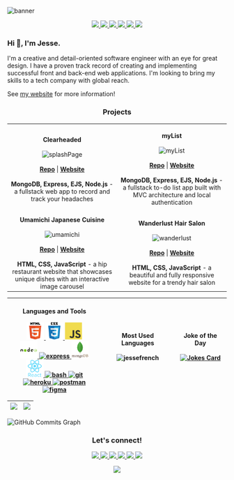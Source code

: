 ![banner](https://user-images.githubusercontent.com/106822556/178163588-1add26c0-c431-498a-8581-c8900716216b.png)

<p align='center'> <a href="https://jessefrenchdev.com" target="_blank"> <img src="https://img.shields.io/static/v1?label=|&amp;message=Website&amp;color=565656&amp;style=flat&amp;logo=firefoxbrowser&amp;logo-color=white" style="max-width: 100%;"> </a> <a href="https://linkedin.com/in/jessekfrench" target="_blank"> <img src="https://img.shields.io/static/v1?label=|&amp;message=LinkedIn&amp;color=565656&amp;style=flat&amp;logo=linkedin&amp;logo-color=white" style="max-width: 100%;"> </a> <a href="https://twitter.com/jesse__french" target="_blank"> <img src="https://img.shields.io/static/v1?label=|&amp;message=Twitter&amp;color=565656&amp;style=flat&amp;logo=twitter&amp;logo-color=white" style="max-width: 100%;"> </a> <a href="https://angel.co/u/jessefrench" target="_blank"> <img src="https://img.shields.io/static/v1?label=|&amp;message=AngelList&amp;color=565656&amp;style=flat&amp;logo=angellist&amp;logo-color=white" style="max-width: 100%;"> </a> <a href="mailto:frejes32@gmail.com" target="_blank"> <img src="https://img.shields.io/static/v1?label=|&amp;message=Email&amp;color=565656&amp;style=flat&amp;logo=minutemailer&amp;logo-color=white" style="max-width: 100%;"> </a> <a href="https://www.jessefrenchdev.com/images/resume.pdf" target="_blank"> <img src="https://img.shields.io/static/v1?label=|&amp;message=Resume&amp;color=565656&amp;style=flat&amp;logo=readthedocs&amp;logo-color=white" style="max-width: 100%;"> </a> </p>

### Hi 👋, I'm Jesse.

I'm a creative and detail-oriented software engineer with an eye for great design. I have a proven track record of creating and implementing successful front and back-end web applications. I'm looking to bring my skills to a tech company with global reach.

See [my website](https://jessefrenchdev.com) for more information!

<h3 align='center'>Projects</h3>

|       |       |
| :---: | :---: |
| <br> **Clearheaded** <br><br> ![splashPage](https://user-images.githubusercontent.com/106822556/198114400-de751a46-5193-454c-919b-c2ddf7942c35.gif) <br><br> **[Repo](https://github.com/jessefrench/headache-tracker)** \| **[Website](https://clearheaded.fly.dev/)** <br><br> **MongoDB, Express, EJS, Node.js** - a fullstack web app to record and track your headaches | <br> **myList** <br><br> ![myList](https://user-images.githubusercontent.com/106822556/198299729-0ebfe765-200a-4dbb-81a0-1692dd8061c2.gif) <br><br> **[Repo](https://github.com/jessefrench/todo-mvc-auth-local)** \| **[Website](https://mylist.up.railway.app/)** <br><br> **MongoDB, Express, EJS, Node.js** - a fullstack to-do list app built with MVC architecture and local authentication |
| <br> **Umamichi Japanese Cuisine** <br><br> ![umamichi](https://user-images.githubusercontent.com/106822556/179422173-07671655-5420-4cb6-8598-bb6bececbc9e.png) <br><br> **[Repo](https://github.com/jessefrench/umamichi)** \| **[Website](https://umamichi.netlify.app)** <br><br> **HTML, CSS, JavaScript** - a hip restaurant website that showcases unique dishes with an interactive image carousel | <br> **Wanderlust Hair Salon** <br><br> ![wanderlust](https://user-images.githubusercontent.com/106822556/179422182-32e79569-c205-4bce-a2c3-110d09644694.png) <br><br> **[Repo](https://github.com/jessefrench/wanderlust)** \| **[Website](https://wanderlustsalon.netlify.app)** <br><br> **HTML, CSS, JavaScript** - a beautiful and fully responsive website for a trendy hair salon |

| <br> Languages and Tools <br><br> <a href="https://www.w3.org/html/" target="_blank" rel="noreferrer"> <img src="https://raw.githubusercontent.com/devicons/devicon/master/icons/html5/html5-original-wordmark.svg" alt="html5" width="40" height="40"/> </a> <a href="https://www.w3schools.com/css/" target="_blank" rel="noreferrer"> <img src="https://raw.githubusercontent.com/devicons/devicon/master/icons/css3/css3-original-wordmark.svg" alt="css3" width="40" height="40"/> </a> <a href="https://developer.mozilla.org/en-US/docs/Web/JavaScript" target="_blank" rel="noreferrer"> <img src="https://raw.githubusercontent.com/devicons/devicon/master/icons/javascript/javascript-original.svg" alt="javascript" width="40" height="40"/> </a> <br> <a href="https://nodejs.org" target="_blank" rel="noreferrer"> <img src="https://raw.githubusercontent.com/devicons/devicon/master/icons/nodejs/nodejs-original-wordmark.svg" alt="nodejs" width="40" height="40"/> </a> <a href="https://expressjs.com" target="_blank" rel="noreferrer"> <img src="https://cdn.hdwebsoft.com/wp-content/uploads/2020/12/Express.png.webp" alt="express" width="40" height="40"/> </a> <a href="https://www.mongodb.com/" target="_blank" rel="noreferrer"> <img src="https://raw.githubusercontent.com/devicons/devicon/master/icons/mongodb/mongodb-original-wordmark.svg" alt="mongodb" width="40" height="40"/> </a> <br> <a href="https://reactjs.org/" target="_blank" rel="noreferrer"> <img src="https://raw.githubusercontent.com/devicons/devicon/master/icons/react/react-original-wordmark.svg" alt="react" width="40" height="40"/> </a> <a href="https://www.gnu.org/software/bash/" target="_blank" rel="noreferrer"> <img src="https://bashlogo.com/img/symbol/svg/full_colored_light.svg" alt="bash" width="40" height="40"/> </a> <a href="https://git-scm.com/" target="_blank" rel="noreferrer"> <img src="https://www.vectorlogo.zone/logos/git-scm/git-scm-icon.svg" alt="git" width="40" height="40"/> </a> <br> <a href="https://heroku.com" target="_blank" rel="noreferrer"> <img src="https://www.vectorlogo.zone/logos/heroku/heroku-icon.svg" alt="heroku" width="40" height="40"/> </a> <a href="https://postman.com" target="_blank" rel="noreferrer"> <img src="https://www.vectorlogo.zone/logos/getpostman/getpostman-icon.svg" alt="postman" width="40" height="40"/> </a> <a href="https://www.figma.com/" target="_blank" rel="noreferrer"> <img src="https://www.vectorlogo.zone/logos/figma/figma-icon.svg" alt="figma" width="40" height="40"/> </a> | Most Used Languages <br><br> <img src="https://github-readme-stats.vercel.app/api/top-langs?username=jessefrench&title_color=ffffff&amp;count_private=true&amp;text_color=ffffff&amp;icon_color=0891b2&amp;bg_color=1c1917&amp;hide_title=true&hide_border=true&show_icons=true&locale=en&layout=compact" alt="jessefrench" /> | Joke of the Day <br><br> <a href="https://readme-jokes.vercel.app"> <img src="https://readme-jokes.vercel.app/api?hideBorder&bgColor=%231c1917" alt="Jokes Card" width="300" /> </a> |
|:---:|:---:|:---:|

| <img src="https://github-readme-stats.vercel.app/api?username=jessefrench&amp;show_icons=true&amp;count_private=true&amp;title_color=0891b2&amp;text_color=ffffff&amp;icon_color=0891b2&amp;bg_color=1c1917&amp;hide_border=true&amp;show_icons=true" style="max-width: 100%;"> | <img src="https://github-readme-streak-stats.herokuapp.com/?user=jessefrench&amp;stroke=ffffff&amp;background=1c1917&amp;ring=0891b2&amp;fire=ff712a&amp;currStreakNum=ffffff&amp;currStreakLabel=0891b2&amp;sideNums=ffffff&amp;sideLabels=ffffff&amp;dates=ffffff&amp;hide_border=true" style="max-width: 100%;"> |
|:---:|:---:|

<img src="https://activity-graph.herokuapp.com/graph?username=jessefrench&amp;bg_color=1c1917&amp;color=ffffff&amp;line=0891b2&amp;point=ffffff&amp;area_color=1c1917&amp;area=true&amp;hide_border=true&amp;custom_title=GitHub%20Commits%20Graph" style="max-width: 100%;" alt="GitHub Commits Graph">

<h3 align='center'>Let's connect!</h3>

<p align='center'> <a href="https://jessefrenchdev.com" target="_blank"> <img src="https://img.shields.io/static/v1?label=|&amp;message=Website&amp;color=565656&amp;style=flat&amp;logo=firefoxbrowser&amp;logo-color=white" style="max-width: 100%;"> </a> <a href="https://linkedin.com/in/jessekfrench" target="_blank"> <img src="https://img.shields.io/static/v1?label=|&amp;message=LinkedIn&amp;color=565656&amp;style=flat&amp;logo=linkedin&amp;logo-color=white" style="max-width: 100%;"> </a> <a href="https://twitter.com/jesse__french" target="_blank"> <img src="https://img.shields.io/static/v1?label=|&amp;message=Twitter&amp;color=565656&amp;style=flat&amp;logo=twitter&amp;logo-color=white" style="max-width: 100%;"> </a> <a href="https://angel.co/u/jessefrench" target="_blank"> <img src="https://img.shields.io/static/v1?label=|&amp;message=AngelList&amp;color=565656&amp;style=flat&amp;logo=angellist&amp;logo-color=white" style="max-width: 100%;"> </a> <a href="mailto:frejes32@gmail.com" target="_blank"> <img src="https://img.shields.io/static/v1?label=|&amp;message=Email&amp;color=565656&amp;style=flat&amp;logo=minutemailer&amp;logo-color=white" style="max-width: 100%;"> </a> <a href="https://www.jessefrenchdev.com/images/resume.pdf" target="_blank"> <img src="https://img.shields.io/static/v1?label=|&amp;message=Resume&amp;color=565656&amp;style=flat&amp;logo=readthedocs&amp;logo-color=white" style="max-width: 100%;"> </a> </p>

<div align='center'> <a href="https://www.codewars.com/users/jessefrench"> <img src="https://www.codewars.com/users/jessefrench/badges/large"> </a> </div>

